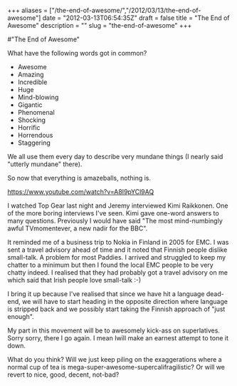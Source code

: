 +++
aliases = ["/the-end-of-awesome/","/2012/03/13/the-end-of-awesome"]
date = "2012-03-13T06:54:35Z"
draft = false
title = "The End of Awesome"
description = ""
slug = "the-end-of-awesome"
+++

#"The End of Awesome"

What have the following words got in common?
<ul>
	<li>Awesome</li>
	<li>Amazing</li>
	<li>Incredible</li>
	<li>Huge</li>
	<li>Mind-blowing</li>
	<li>Gigantic</li>
	<li>Phenomenal</li>
	<li>Shocking</li>
	<li>Horrific</li>
	<li>Horrendous</li>
	<li>Staggering</li>
</ul>
We all use them every day to describe very mundane things (I nearly said "utterly mundane" there).

So now that everything is amazeballs, nothing is.

https://www.youtube.com/watch?v=A8I9pYCl9AQ

I watched Top Gear last night and Jeremy interviewed Kimi Raikkonen. One of the more boring interviews I've seen. Kimi gave one-word answers to many questions. Previously I would have said "The most mind-numbingly awful TVmomentever, a new nadir for the BBC".

It reminded me of a business trip to Nokia in Finland in 2005 for EMC. I was sent a travel advisory ahead of time and it noted that Finnish people dislike small-talk. A problem for most Paddies. I arrived and struggled to keep my chatter to a minimum but then I found the local EMC people to be very chatty indeed. I realised that they had probably got a travel advisory on me which said that Irish people love small-talk :-)

I bring it up because I've realised that since we have hit a language dead-end, we will have to start heading in the opposite direction where language is stripped back and we possibly start taking the Finnish approach of "just enough".

My part in this movement will be to awesomely kick-ass on superlatives. Sorry sorry, there I go again. I mean Iwill make an earnest attempt to tone it down.

What do you think? Will we just keep piling on the exaggerations where a normal cup of tea is mega-super-awesome-supercalifragilistic? Or will we revert to nice, good, decent, not-bad?

&nbsp;